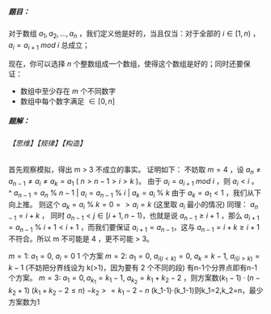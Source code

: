 
##### **题目**：

对于数组 ${a_1,a_2,...,a_n}$ ，我们定义他是好的，当且仅当：对于全部的 $i∈[1,n)$ ，$a_i = a_{i+1}\ mod\ i$ 总成立；  

现在，你可以选择 $n$ 个整数组成一个数组，使得这个数组是好的；同时还要保证：
- 数组中至少存在 $m$ 个不同数字
- 数组中每个数字满足 $∈[0,n]$ 

##### **题解**：

###### 【思维】【规律】【构造】

首先观察模拟，得出 m > 3 不成立的事实。
证明如下：
不妨取 $m = 4$ ，设 $a_n \neq a_{n-1} \neq a_i \neq a_k = a_1$ ( $n>n-1>i>k$ )。 
由于 $a_i=a_{i+1}\ mod\ i$ ，则 $a_i < i$ 。
^   $a_{n-1}=a_n\ \%\ {n-1}$
 |   $a_i=a_{n-1}\ \%\ i$
 |   $a_k=a_i\ \%\ k$
由于 $a_k=a_1 < 1$ ，我们从下向上推。
则这个 $a_k = a_i\ \%\ k = 0 => a_i=k$ (这里取 $a_i$ 最小的情况)
同理：
$a_{n-1}=i+k$ ，
同时 $a_{n-1} < j∈[i+1,n-1)$，也就是说 $a_{n-1} \ge i+1$ ，那么 $a_{i+1} = a_{n-1}\ \%\ {i+1} < i+1$ ，而我们要保证 $a_{i+1}=a_{n-1}$，这与 $a_{n-1} = i + k \ge i+1$ 不符合。所以 m 不可能是 4 ，更不可能 > 3。

$m = 1 :\ a_1=0 ,\ a_i=0$ 1 个方案
$m = 2 :\ a_1 =0,\ a_{i(i<k)}=0,\ a_k=k-1,\ a_{i(i>k)}=k-1$  (不妨把分界线设为 k(>1)，因为要有 2 个不同的段) 有n-1个分界点即有n-1个方案。
$m = 3:\ a_1=0, a_{k_1}=k_1-1,\ a_{k_2}=k_1+k_2-2$ ，则方案数$(k_1-1)·(n-k_2+1)\ (k_1+k_2-2 \le n)$ $-k_2 >=k_1-2-n$
(k_1-1)·(k_1-1)则k_1=2,k_2=n，最少方案数为1



